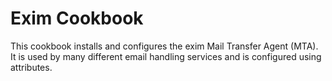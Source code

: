 # Exim Cookbook

This cookbook installs and configures the exim Mail Transfer Agent (MTA). It is
used by many different email handling services and is configured using attributes.
